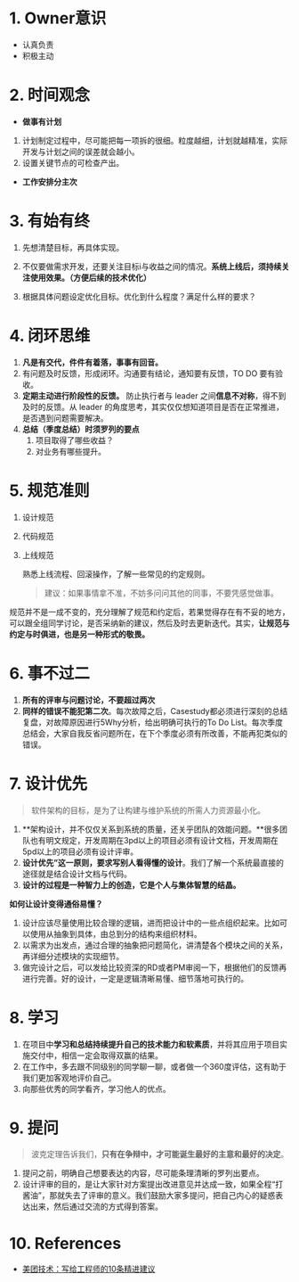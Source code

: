 <!--
 * @Author: JohnJeep
 * @Date: 2020-08-07 11:01:20
 * @LastEditors: JohnJeep
 * @LastEditTime: 2025-04-24 16:56:18
 * @Description: 工作思考
 * Copyright (c) 2025 by John Jeep, All Rights Reserved. 
-->

# 1. Owner意识

- 认真负责
- 积极主动


# 2. 时间观念

- **做事有计划**

1. 计划制定过程中，尽可能把每一项拆的很细。粒度越细，计划就越精准，实际开发与计划之间的误差就会越小。
2. 设置关键节点的可检查产出。

- **工作安排分主次**


# 3. 有始有终

1. 先想清楚目标，再具体实现。

2. 不仅要做需求开发，还要关注目标i与收益之间的情况。**系统上线后，须持续关注使用效果。（方便后续的技术优化）**

3. 根据具体问题设定优化目标。优化到什么程度？满足什么样的要求？


# 4. 闭环思维

1. **凡是有交代，件件有着落，事事有回音。**    
2. 有问题及时反馈，形成闭环。沟通要有结论，通知要有反馈，TO DO 要有验收。
3. **定期主动进行阶段性的反馈。** 防止执行者与 leader 之间**信息不对称**，得不到及时的反馈。从 leader 的角度思考，其实仅仅想知道项目是否在正常推进，是否遇到问题需要解决。
4. **总结（季度总结）时须罗列的要点**
   1. 项目取得了哪些收益？
   2. 对业务有哪些提升。



# 5. 规范准则

1. 设计规范

2. 代码规范

3. 上线规范

   熟悉上线流程、回滚操作，了解一些常见的约定规则。

   > 建议：如果事情拿不准，不妨多问问其他的同事，不要凭感觉做事。

规范并不是一成不变的，充分理解了规范和约定后，若果觉得存在有不妥的地方，可以跟全组同学讨论，是否采纳新的建议，然后及时去更新迭代。其实，**让规范与约定与时俱进，也是另一种形式的敬畏。**



# 6. 事不过二

1. **所有的评审与问题讨论，不要超过两次**
2. **同样的错误不能犯第二次**。每次故障之后，Casestudy都必须进行深刻的总结复盘，对故障原因进行5Why分析，给出明确可执行的To Do List。每次季度总结会，大家自我反省问题所在，在下个季度必须有所改善，不能再犯类似的错误。



# 7. 设计优先

> 软件架构的目标，是为了让构建与维护系统的所需人力资源最小化。

1. **架构设计，并不仅仅关系到系统的质量，还关乎团队的效能问题。**很多团队也有明文规定，开发周期在3pd以上的项目必须有设计文档，开发周期在5pd以上的项目必须有设计评审。
2. **设计优先”这一原则，要求写别人看得懂的设计**。我们了解一个系统最直接的途径就是结合设计文档与代码。
3. **设计的过程是一种智力上的创造，它是个人与集体智慧的结晶。**

**如何让设计变得通俗易懂？**

1. 设计应该尽量使用比较合理的逻辑，进而把设计中的一些点组织起来。比如可以使用从抽象到具体，由总到分的结构来组织材料。
2. 以需求为出发点，通过合理的抽象把问题简化，讲清楚各个模块之间的关系，再详细分述模块的实现细节。
3. 做完设计之后，可以发给比较资深的RD或者PM审阅一下，根据他们的反馈再进行完善。好的设计，一定是逻辑清晰易懂、细节落地可执行的。



# 8. 学习

1. 在项目中**学习和总结持续提升自己的技术能力和软素质**，并将其应用于项目实施交付中，相信一定会取得双赢的结果。
2. 在工作中，多去跟不同级别的同学聊一聊，或者做一个360度评估，这有助于我们更加客观地评价自己。
3. 向那些优秀的同学看齐，学习他人的优点。


# 9. 提问

> 波克定理告诉我们，**只有在争辩中，才可能诞生最好的主意和最好的决定**。

1. 提问之前，明确自己想要表达的内容，尽可能条理清晰的罗列出要点。
2. 设计评审的目的，是让大家针对方案提出改进意见并达成一致，如果全程“打酱油”，那就失去了评审的意义。我们鼓励大家多提问，把自己内心的疑惑表达出来，然后通过交流的方式得到答案。



# 10. References

- [美团技术：写给工程师的10条精进建议](https://mp.weixin.qq.com/s/car1PoU2i0rnD0m_tbihnw)


